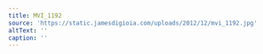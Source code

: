 ```yaml
---
title: MVI_1192
source: 'https://static.jamesdigioia.com/uploads/2012/12/mvi_1192.jpg'
altText: ''
caption: ''
---
```



